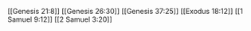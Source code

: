 [[Genesis 21:8]]
[[Genesis 26:30]]
[[Genesis 37:25]]
[[Exodus 18:12]]
[[1 Samuel 9:12]]
[[2 Samuel 3:20]]
